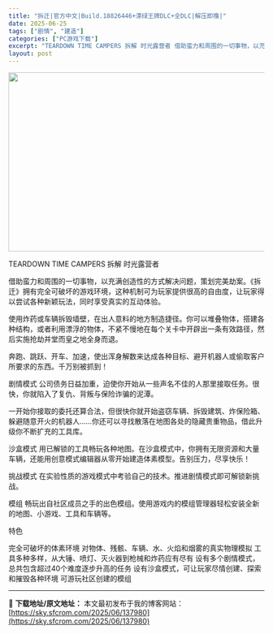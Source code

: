 ```yaml
---
title: "拆迁|官方中文|Build.18826446+漂绿王牌DLC+全DLC|解压即撸|"
date: 2025-06-25
tags: ["剧情", "建造"]
categories: ["PC游戏下载"]
excerpt: "TEARDOWN TIME CAMPERS 拆解 时光露营者 借助蛮力和周围的一切事物，以充满创造性的方式解决问题，策划完美劫案。《拆迁》拥有完全可破坏的游戏环境，这种机制可为玩家提供很高的自由度，让玩家得以尝试各种新颖玩法，同时享受真实的互动体验。 使用炸药或车辆拆毁墙壁，在出人意料的地方制造捷径&hellip;"
layout: post
---
```


<img class="aligncenter size-full wp-image-137981" src="https://sky.sfcrom.com/wp-content/uploads/2025/06/2025062508461587.webp" alt="" width="616" height="353" />

TEARDOWN TIME CAMPERS 拆解 时光露营者

借助蛮力和周围的一切事物，以充满创造性的方式解决问题，策划完美劫案。《拆迁》拥有完全可破坏的游戏环境，这种机制可为玩家提供很高的自由度，让玩家得以尝试各种新颖玩法，同时享受真实的互动体验。

使用炸药或车辆拆毁墙壁，在出人意料的地方制造捷径。你可以堆叠物体，搭建各种结构，或者利用漂浮的物体，不紧不慢地在每个关卡中开辟出一条有效路径，然后实施抢劫并堂而皇之地全身而退。

奔跑、跳跃、开车、加速，使出浑身解数来达成各种目标、避开机器人或偷取客户所要求的东西。千万别被抓到！

剧情模式
公司债务日益加重，迫使你开始从一些声名不佳的人那里接取任务。很快，你就陷入了复仇、背叛与保险诈骗的泥潭。

一开始你接取的委托还算合法，但很快你就开始盗窃车辆、拆毁建筑、炸保险箱、躲避随意开火的机器人……你还可以寻找散落在地图各处的隐藏贵重物品，借此升级你不断扩充的工具库。

沙盒模式
用已解锁的工具畅玩各种地图。在沙盒模式中，你拥有无限资源和大量车辆，还能用创意模式编辑器从零开始建造体素模型。告别压力，尽享快乐！

挑战模式
在实验性质的游戏模式中考验自己的技术。推进剧情模式即可解锁新挑战。

模组
畅玩出自社区成员之手的出色模组。使用游戏内的模组管理器轻松安装全新的地图、小游戏、工具和车辆等。

特色

完全可破坏的体素环境
对物体、残骸、车辆、水、火焰和烟雾的真实物理模拟
工具多种多样，从大锤、喷灯、灭火器到枪械和炸药应有尽有
设有多个剧情模式，总共包含超过40个难度逐步升高的任务
设有沙盒模式，可让玩家尽情创建、探索和摧毁各种环境
可游玩社区创建的模组

---
📖 **下载地址/原文地址：** 本文最初发布于我的博客网站：[https://sky.sfcrom.com/2025/06/137980](https://sky.sfcrom.com/2025/06/137980)
